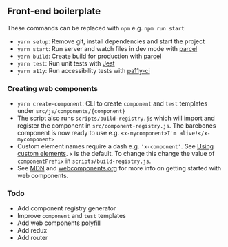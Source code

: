 ## Front-end boilerplate

These commands can be replaced with `npm` e.g. `npm run start`

+ `yarn setup`: Remove git, install dependencies and start the project
+ `yarn start`: Run server and watch files in dev mode with [parcel](https://parceljs.org/)
+ `yarn build`: Create build for production with [parcel](https://parceljs.org/)
+ `yarn test`: Run unit tests with [Jest](https://github.com/facebook/jest)
+ `yarn a11y`: Run accessibility tests with [pa11y-ci](https://github.com/pa11y/pa11y-ci)

### Creating web components
+ `yarn create-component`: CLI to create `component` and `test` templates under `src/js/components/{component}`
+ The script also runs `scripts/build-registry.js` which will import and register the component in `src/component-registry.js`. The barebones component is now ready to use e.g. `<x-mycomponent>I'm alive!</x-mycomponent>`
+ Custom element names require a dash e.g. `'x-component'`. See [Using custom elements](https://developer.mozilla.org/en-US/docs/Web/Web_Components/Using_custom_elements). `x` is the default. To change this change the value of `componentPrefix` in `scripts/build-registry.js`.  
+ See [MDN](https://developer.mozilla.org/en-US/docs/Web/Web_Components) and [webcomponents.org](https://www.webcomponents.org/introduction) for more info on getting started with web components.

### Todo
+ Add component registry generator
+ Improve `component` and `test` templates
+ Add web components [polyfill](https://www.webcomponents.org/polyfills)
+ Add redux
+ Add router
